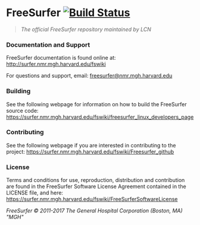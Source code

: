 # FreeSurfer [![Build Status](https://travis-ci.org/freesurfer/freesurfer.svg?branch=dev)](https://travis-ci.org/freesurfer/freesurfer)

>*The official FreeSurfer repository maintained by LCN*

### Documentation and Support

FreeSurfer documentation is found online at: http://surfer.nmr.mgh.harvard.edu/fswiki

For questions and support, email: freesurfer@nmr.mgh.harvard.edu

### Building

See the following webpage for information on how to build the FreeSurfer source code:
https://surfer.nmr.mgh.harvard.edu/fswiki/freesurfer_linux_developers_page

### Contributing

See the following webpage if you are interested in contributing to the project:
https://surfer.nmr.mgh.harvard.edu/fswiki/Freesurfer_github

### License

Terms and conditions for use, reproduction, distribution and contribution
are found in the FreeSurfer Software License Agreement contained
in the LICENSE file, and here:
https://surfer.nmr.mgh.harvard.edu/fswiki/FreeSurferSoftwareLicense

*FreeSurfer © 2011-2017 The General Hospital Corporation (Boston, MA) "MGH"*
